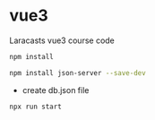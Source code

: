 # vue3

Laracasts vue3 course code </h4>

```bash
npm install
```

```bash
npm install json-server --save-dev
```

* create db.json file

```bash
npx run start
```